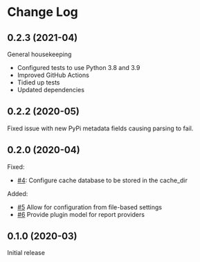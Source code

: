 # Change Log

## 0.2.3 (2021-04)

General housekeeping

- Configured tests to use Python 3.8 and 3.9
- Improved GitHub Actions
- Tidied up tests
- Updated dependencies

## 0.2.2 (2020-05)

Fixed issue with new PyPi metadata fields causing parsing to fail.

## 0.2.0 (2020-04)

Fixed:

- [#4](https://github.com/pomes/valiant/issues/4):
    Configure cache database to be stored in the cache_dir

Added:

- [#5](https://github.com/pomes/valiant/issues/5)
    Allow for configuration from file-based settings
- [#6](https://github.com/pomes/valiant/issues/6)
    Provide plugin model for report providers

## 0.1.0 (2020-03)

Initial release
